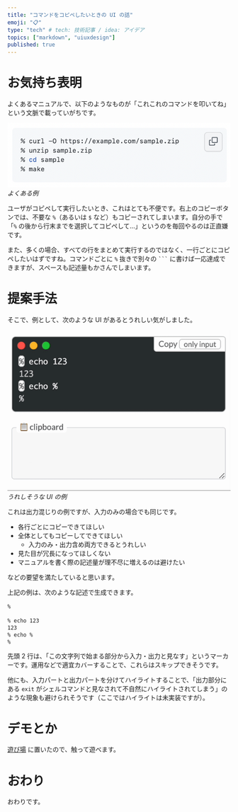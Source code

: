 ```yaml
---
title: "コマンドをコピペしたいときの UI の話"
emoji: "📋"
type: "tech" # tech: 技術記事 / idea: アイデア
topics: ["markdown", "uiuxdesign"]
published: true
---
```


# お気持ち表明

よくあるマニュアルで、以下のようなものが「これこれのコマンドを叩いてね」という文脈で載っていがちです。

![](/images/ui-example-sad.png)*よくある例*

ユーザがコピペして実行したいとき、これはとても不便です。右上のコピーボタンでは、不要な `%`（あるいは `$` など）もコピーされてしまいます。自分の手で「`%` の後から行末までを選択してコピペして...」というのを毎回やるのは正直嫌です。

また、多くの場合、すべての行をまとめて実行するのではなく、一行ごとにコピペしたいはずですね。コマンドごとに `%` 抜きで別々の ```` ``` ```` に書けば一応達成できますが、スペースも記述量もかさんでしまいます。

# 提案手法

そこで、例として、次のような UI があるとうれしい気がしました。

![](/images/ui-example-glad.gif)*うれしそうな UI の例*

これは出力混じりの例ですが、入力のみの場合でも同じです。

- 各行ごとにコピーできてほしい
- 全体としてもコピーしてできてほしい
    - 入力のみ・出力含め両方できるとうれしい
- 見た目が冗長になってほしくない
- マニュアルを書く際の記述量が理不尽に増えるのは避けたい

などの要望を満たしていると思います。

上記の例は、次のような記述で生成できます。

```text
% 

% echo 123
123
% echo %
%
```

先頭 2 行は、「この文字列で始まる部分から入力・出力と見なす」というマーカーです。運用などで適宜カバーすることで、これらはスキップできそうです。

他にも、入力パートと出力パートを分けてハイライトすることで、「出力部分にある `exit` がシェルコマンドと見なされて不自然にハイライトされてしまう」のような現象も避けられそうです（ここではハイライトは未実装ですが）。

# デモとか

[遊び場](https://rsk0315.github.io/playground/rich-terminal.html) に置いたので、触って遊べます。

# おわり

おわりです。
